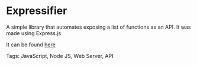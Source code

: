 # Expressifier

A simple library that automates exposing a list of functions as an API.
It was made using Express.js

It can be found [here](https://github.com/hhhhhhhhhn/expressify)

Tags: JavaScript, Node JS, Web Server, API